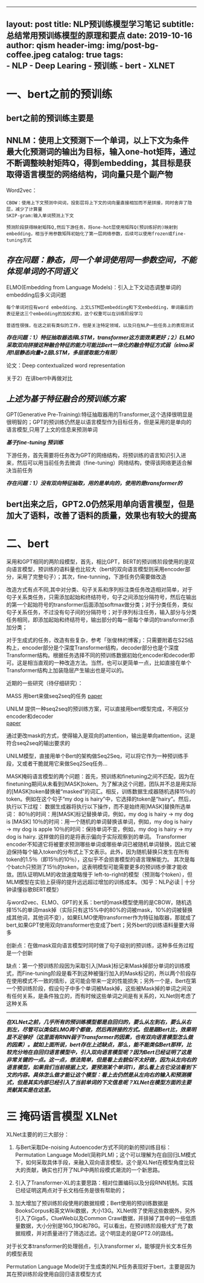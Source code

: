 ---
layout:     post
title:      NLP预训练模型学习笔记
subtitle:   总结常用预训练模型的原理和要点
date:       2019-10-16
author:     qism
header-img: img/post-bg-coffee.jpeg
catalog: true
tags:    
        - NLP
        - Deep Learing
        - 预训练
        - bert
        - XLNET
-----------------------------------------------------------

# 一、bert之前的预训练
bert之前的预训练主要是
--------------------------------------
NNLM：使用上文预测下一个单词，以上下文为条件最大化预测词的输出为目标，输入one-hot矩阵，通过不断调整映射矩阵Q，得到embedding，其目标是获取得语言模型的网络结构，词向量只是个副产物
-----------------------------------------------------------
Word2vec：

	CBOW：使用上下文预测中间词，投影层将上下文的词向量直接相加而不是拼接，同时舍弃了隐层，减少了计算量
	SKIP-gram:输入单词预测上下文

	预测阶段获得映射矩阵Q,然后下游任务，将one-hot层使用矩阵Q(预训练好的)映射到embedding，相当于用参数矩阵初始化了第一层网络参数，后续可以使用frozen或fine-tuning方式

***存在问题：静态，同一个单词使用同一参数空间，不能体现单词的不同语义***
-----------------------------------------------------------
ELMO(Embedding from Language Models)：引入上下文动态调整单词的embedding后多义词问题

    每个单词对应有word embedding、上文LSTM层embedding和下文embedding，单词最后的表征是这三个embedding的加权求和，这个权重可以在训练阶段学习

    普适性很强，在这之前有类似的工作，但是关注特定领域，以及只在NLP一些任务上的表现测试

***存在问题：1）特征抽取器选择LSTM，transformer这方面效果更好；2）ELMO采取双向拼接这种融合特征的能力可能比Bert一体化的融合特征方式弱（elmo采用1层静态向量+2层LSTM，多层提取能力有限）***

论文：Deep contextualized word representation

关于2）在讲bert中再做对比

***上述为基于特征融合的预训练方案***
-----------------------------------------------------------
GPT(Generative Pre-Training):特征抽取器用的Transformer,这个选择很明显是很明智的；GPT的预训练仍然是以语言模型作为目标任务，但是采用的是单向的语言模型,只用了上文的信息来预测单词

***基于fine-tuning 预训练***

下游任务，首先需要将任务改为GPT的网络结构，将预训练的语言知识引入进来，然后可以用当前任务去微调（fine-tuning）网络结构，使得该网络更适合解决当前任务

***存在问题：1）没有双向特征抽取，用的是单向的，使用的是transformer的***

bert出来之后，GPT2.0仍然采用单向语言模型，但是加大了语料，改善了语料的质量，效果也有较大的提高
-----------------------------------------------------------

# 二、bert

采用和GPT相同的两阶段模型，首先，相比GPT，BERT的预训练阶段使用的是双向语言模型，预训练的语料量也比较大（bert的双向语言模型则采用encoder部分，采用了完整句子）；其次，fine-tunning，下游任务仍需要做改造

改造方式有点不同,其中对分类、句子关系和序列标注类任务改造相对简单，对于句子关系类任务，只需添加起始和终结符号，句子之间添加分隔符号，然后在输出的第一个起始符号的transformer后面添加softmax做分类；对于分类任务，类似句子关系任务，不过没有句子间的分隔符号；对于序列标注任务，输入部分与分类任务相同，即添加起始和终结符号，输出部分的每一层每个单词的transformer添加分类；

对于生成式的任务，改造有些复杂，参考「张俊林的博客」：只需要附着在S2S结构上，encoder部分是个深度Transformer结构，decoder部分也是个深度Transformer结构。根据任务选择不同的预训练数据初始化encoder和decoder即可。这是相当直观的一种改造方法。当然，也可以更简单一点，比如直接在单个Transformer结构上加装隐层产生输出也是可以的。

近期的一些研究（待仔细研究）：

MASS 用bert来做seq2seq的任务
[paper](https://arxiv.org/abs/1905.02450)

UNILM 提供一种seq2seq的预训练方案，可以直接用bert模型完成，不用区分encoder和decoder  
[paper](https://arxiv.org/abs/1905.03197)

通过更改mask的方式，使得输入是双向的attention，输出是单向attention，这是符合seq2seq的输出要求的

UNILM模型，直接用单个Bert的架构做Seq2Seq，可以将它作为一种预训练手段，又或者干脆就用它来做Seq2Seq任务...


MASK掩码语言模型的两个问题：首先，预训练和finetuning之间不匹配，因为在finetuning期间从未看到[MASK]token。为了解决这个问题，团队并不总是用实际的[MASK]token替换被“masked”的词汇。相反，训练数据生成器随机选择15％的token。例如在这个句子“my dog is hairy”中，它选择的token是“hairy”。然后，执行以下过程：
数据生成器将执行以下操作，而不是始终用[MASK]替换所选单词：
80％的时间：用[MASK]标记替换单词，例如，my dog is hairy → my dog is [MASK]
10％的时间：用一个随机的单词替换该单词，例如，my dog is hairy → my dog is apple
10％的时间：保持单词不变，例如，my dog is hairy → my dog is hairy. 这样做的目的是将表示偏向于实际观察到的单词。
Transformer encoder不知道它将被要求预测哪些单词或哪些单词已被随机单词替换，因此它被迫保持每个输入token的分布式上下文表示。此外，因为随机替换只发生在所有token的1.5％（即15％的10％），这似乎不会损害模型的语言理解能力。
其次是每个batch只预测了15％的token，这表明模型可能需要更多的预训练步骤才能收敛。团队证明MLM的收敛速度略慢于 left-to-right的模型（预测每个token），但MLM模型在实验上获得的提升远远超过增加的训练成本。（知乎：NLP必读 | 十分钟读懂谷歌BERT模型）


与word2vec、ELMO、GPT的关系：bert的mask模型使用的是CBOW，随机选择15%的单词mask掉（实际只有这15%中的80%的词被mask，10%的词被替换成其他词，其他词不变），如果ELMO使用transformer作为特征抽取器，那就成了bert,如果GPT使用双向transformer也变成了bert；另外bert的训练语料量要大得多

创新点：在做mask双向语言模型时同时做了句子级别的预训练，这种多任务过程是一个创新

缺点：第一个预训练阶段因为采取引入[Mask]标记来Mask掉部分单词的训练模式，而Fine-tuning阶段是看不到这种被强行加入的Mask标记的，所以两个阶段存在使用模式不一致的情形，这可能会带来一定的性能损失；另外一个是，Bert在第一个预训练阶段，假设句子中多个单词被Mask掉，这些被Mask掉的单词之间没有任何关系，是条件独立的，而有时候这些单词之间是有关系的，XLNet则考虑了这种关系





-----------------------------------------------------------
***在XLNet之前，几乎所有的预训练模型都是自回归的，要么从左到右，要么从右到左，尽管可以类似ELMO两个都做，然后再拼接的方式。但是跟Bert比，效果明显不足够好（这里面有RNN弱于Transformer的因素，也有双向语言模型怎么做的因素）。就如上面所说，bert存在上述缺点，那么，能不能类似Bert那样，比较充分地在自回归语言模型中，引入双向语言模型呢？因为Bert已经证明了这是非常关键的一点。这一点，想法简单，但是看上去貌似不太好做，因为从左向右的语言模型，如果我们当前根据上文，要预测某个单词Ti，那么看上去它没法看到下文的内容。具体怎么做才能让这个模型：看上去仍然是从左向右的输入和预测模式，但是其实内部已经引入了当前单词的下文信息呢？XLNet在模型方面的主要贡献其实是在这里。***

# 三 掩码语言模型 XLNet

XLNet主要的的三大部分：

1. 与Bert采取De-noising Autoencoder方式不同的新的预训练目标：Permutation Language Model(简称PLM)；这个可以理解为在自回归LM模式下，如何采取具体手段，来融入双向语言模型。这个是XLNet在模型角度比较大的贡献，确实也打开了NLP中两阶段模式潮流的一个新思路。

2. 引入了Transformer-XL的主要思路：相对位置编码以及分段RNN机制。实践已经证明这两点对于长文档任务是很有帮助的；

3. 加大增加了预训练阶段使用的数据规模；Bert使用的预训练数据是BooksCorpus和英文Wiki数据，大小13G。XLNet除了使用这些数据外，另外引入了Giga5，ClueWeb以及Common Crawl数据，并排掉了其中的一些低质量数据，大小分别是16G,19G和78G。可以看出，在预训练阶段极大扩充了数据规模，并对质量进行了筛选过滤。这个明显走的是GPT2.0的路线。

对于长文本transformer的处理弱点，引入transformer xl，能够提升长文本任务的模型表现

Permutation Language Model对于生成类的NLP任务表现好于bert，主要是因为其在预训练阶段使用自回归语言模型方式



























